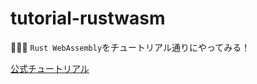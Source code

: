 # tutorial-rustwasm

🦀🦀🦀 `Rust WebAssembly`をチュートリアル通りにやってみる！  

[公式チュートリアル](https://rustwasm.github.io/docs/book/introduction.html)  
